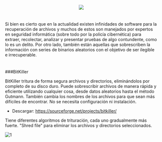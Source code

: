 <p align="center">
  <a href="https://github.com/DenverCoder1/readme-typing-svg"><img src="https://readme-typing-svg.herokuapp.com?size=19&color=F70000&width=470&lines=Borrado+de+datos+con+BitKiller+y+Shredder"></a>
</p>

<h1 align="center"></h1>

Si bien es cierto que en la actualidad existen infinidades de software para la recuperación de archivos y muchos de estos son manejados por expertos en seguridad informática (sobre todo por la policía cibernética) para extraer, recolectar, analizar y presentar pruebas de algo contundente, como lo es un delito. Por otro lado, también están aquellas que sobrescriben la información con series de binarios aleatorios con el objetivo de ser ilegible e irrecuperable.   

<h1 align="center"></h1>

###BitKiller

BitKiller tritura de forma segura archivos y directorios, eliminándolos por completo de su disco duro. Puede sobrescribir archivos de manera rápida y eficiente utilizando cualquier cosa, desde datos aleatorios hasta el método Gutmann. También cambia los nombres de los archivos para que sean más difíciles de encontrar. No se necesita configuración ni instalación.

- Descargar: https://sourceforge.net/projects/bitkiller/

Tiene diferentes algoritmos de trituración, cada uno gradualmente más fuerte. "Shred file" para eliminar los archivos y directorios seleccionados.

![1](https://user-images.githubusercontent.com/75953873/179380282-7cdea9e6-73a5-437a-9af6-aa6ac6a5e58d.png)
